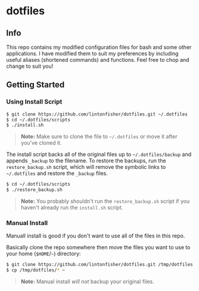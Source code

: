 # dotfiles

## Info

This repo contains my modified configuration files for bash and some other applications. I have modified them to suit my preferences by including useful aliases (shortened commands) and functions. Feel free to chop and change to suit you!

## Getting Started

### Using Install Script

```bash
$ git clone https://github.com/lintonfisher/dotfiles.git ~/.dotfiles
$ cd ~/.dotfiles/scripts
$ ./install.sh
```

>__Note:__ Make sure to clone the file to `~/.dotfiles` or move it after you've cloned it.

The install script backs all of the original files up to `~/.dotfiles/backup` and appends `_backup` to the filename. To restore the backups, run the `restore_backup.sh` script, which will remove the symbolic links to `~/.dotfiles` and restore the `_backup` files.

```bash
$ cd ~/.dotfiles/scripts
$ ./restore_backup.sh
```

>__Note:__ You probably shouldn't run the `restore_backup.sh` script if you haven't already run the `install.sh` script.

### Manual Install

Manuall install is good if you don't want to use all of the files in this repo.

Basically clone the repo somewhere then move the files you want to use to your home (`$HOME`/`~`) directory:

```bash
$ git clone https://github.com/lintonfisher/dotfiles.git /tmp/dotfiles
$ cp /tmp/dotfiles/* ~
```

>__Note:__ Manual install _will not_ backup your original files.
